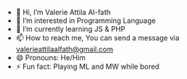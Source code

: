 - 👋 Hi, I’m Valerie Attila Al-fath
- 👀 I’m interested in Programming Language
- 🌱 I’m currently learning JS & PHP
- 📫 How to reach me, You can send a message via valerieattilaalfath@gmail.com
- 😄 Pronouns: He/Him
- ⚡ Fun fact: Playing ML and MW while bored

<!---
ValerieAttila09/ValerieAttila09 is a ✨ special ✨ repository because its `README.md` (this file) appears on your GitHub profile.
You can click the Preview link to take a look at your changes.
--->
